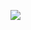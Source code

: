 ![](https://raw.githubusercontent.com/lxy-l/lxy-l/main/assets/github-contribution-grid-snake.svg)

<!---
lxy-l/lxy-l is a ✨ special ✨ repository because its `README.md` (this file) appears on your GitHub profile.
You can click the Preview link to take a look at your changes.
--->
